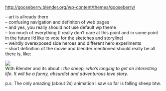 <http://gooseberry.blender.org/wp-content/themes/gooseberry/>

&#8211; art is allready there  
&#8211; confusing navigation and definiton of web pages  
&#8211; and yes, you really should not use default wp theme  
&#8211; too much of everything (I really don&#8217;t care at this point and in some point in the future i&#8217;d like to vote for the sketches and storyline)  
&#8211; weirdly overexposed side heroes and different hero experiments  
&#8211; short definition of the movie and blender mentioned should really be all there is, like:

![][1]  
With Blender and its about : *the sheep, who&#8217;s longing to get an interesting life. It will be a funny, absurdist and adventurous love story.*

p.s. The only amazing (about 2s) animation I saw so far is falling sheep btw.

 [1]: http://gooseberry.blender.org/wp-content/themes/gooseberry/assets/img/supporters/blender-b.png